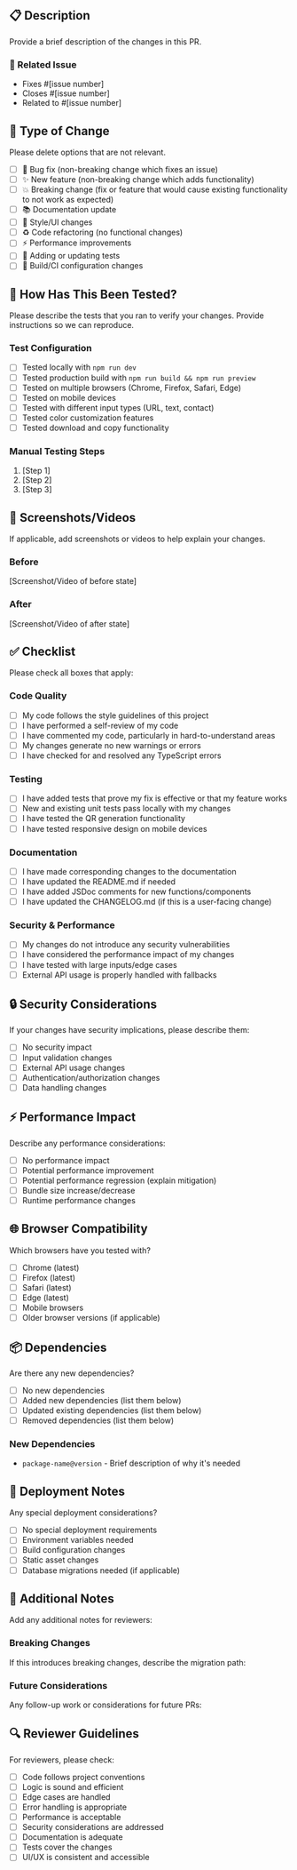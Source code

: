 ## 📋 Description

Provide a brief description of the changes in this PR.

### 🎯 Related Issue

- Fixes #[issue number]
- Closes #[issue number]
- Related to #[issue number]

## 🔄 Type of Change

Please delete options that are not relevant.

- [ ] 🐛 Bug fix (non-breaking change which fixes an issue)
- [ ] ✨ New feature (non-breaking change which adds functionality)
- [ ] 💥 Breaking change (fix or feature that would cause existing functionality to not work as expected)
- [ ] 📚 Documentation update
- [ ] 🎨 Style/UI changes
- [ ] ♻️ Code refactoring (no functional changes)
- [ ] ⚡ Performance improvements
- [ ] 🧪 Adding or updating tests
- [ ] 🔧 Build/CI configuration changes

## 🧪 How Has This Been Tested?

Please describe the tests that you ran to verify your changes. Provide instructions so we can reproduce.

### Test Configuration

- [ ] Tested locally with `npm run dev`
- [ ] Tested production build with `npm run build && npm run preview`
- [ ] Tested on multiple browsers (Chrome, Firefox, Safari, Edge)
- [ ] Tested on mobile devices
- [ ] Tested with different input types (URL, text, contact)
- [ ] Tested color customization features
- [ ] Tested download and copy functionality

### Manual Testing Steps

1. [Step 1]
2. [Step 2]
3. [Step 3]

## 📱 Screenshots/Videos

If applicable, add screenshots or videos to help explain your changes.

### Before

[Screenshot/Video of before state]

### After

[Screenshot/Video of after state]

## ✅ Checklist

Please check all boxes that apply:

### Code Quality

- [ ] My code follows the style guidelines of this project
- [ ] I have performed a self-review of my code
- [ ] I have commented my code, particularly in hard-to-understand areas
- [ ] My changes generate no new warnings or errors
- [ ] I have checked for and resolved any TypeScript errors

### Testing

- [ ] I have added tests that prove my fix is effective or that my feature works
- [ ] New and existing unit tests pass locally with my changes
- [ ] I have tested the QR generation functionality
- [ ] I have tested responsive design on mobile devices

### Documentation

- [ ] I have made corresponding changes to the documentation
- [ ] I have updated the README.md if needed
- [ ] I have added JSDoc comments for new functions/components
- [ ] I have updated the CHANGELOG.md (if this is a user-facing change)

### Security & Performance

- [ ] My changes do not introduce any security vulnerabilities
- [ ] I have considered the performance impact of my changes
- [ ] I have tested with large inputs/edge cases
- [ ] External API usage is properly handled with fallbacks

## 🔒 Security Considerations

If your changes have security implications, please describe them:

- [ ] No security impact
- [ ] Input validation changes
- [ ] External API usage changes
- [ ] Authentication/authorization changes
- [ ] Data handling changes

## ⚡ Performance Impact

Describe any performance considerations:

- [ ] No performance impact
- [ ] Potential performance improvement
- [ ] Potential performance regression (explain mitigation)
- [ ] Bundle size increase/decrease
- [ ] Runtime performance changes

## 🌐 Browser Compatibility

Which browsers have you tested with?

- [ ] Chrome (latest)
- [ ] Firefox (latest)
- [ ] Safari (latest)
- [ ] Edge (latest)
- [ ] Mobile browsers
- [ ] Older browser versions (if applicable)

## 📦 Dependencies

Are there any new dependencies?

- [ ] No new dependencies
- [ ] Added new dependencies (list them below)
- [ ] Updated existing dependencies (list them below)
- [ ] Removed dependencies (list them below)

### New Dependencies

- `package-name@version` - Brief description of why it's needed

## 🚀 Deployment Notes

Any special deployment considerations?

- [ ] No special deployment requirements
- [ ] Environment variables needed
- [ ] Build configuration changes
- [ ] Static asset changes
- [ ] Database migrations needed (if applicable)

## 📝 Additional Notes

Add any additional notes for reviewers:

### Breaking Changes

If this introduces breaking changes, describe the migration path:

### Future Considerations

Any follow-up work or considerations for future PRs:

## 🔍 Reviewer Guidelines

For reviewers, please check:

- [ ] Code follows project conventions
- [ ] Logic is sound and efficient
- [ ] Edge cases are handled
- [ ] Error handling is appropriate
- [ ] Performance is acceptable
- [ ] Security considerations are addressed
- [ ] Documentation is adequate
- [ ] Tests cover the changes
- [ ] UI/UX is consistent and accessible
